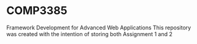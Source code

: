 # COMP3385
Framework Development for Advanced Web Applications
This repository was created with the intention of storing both Assignment 1 and 2
